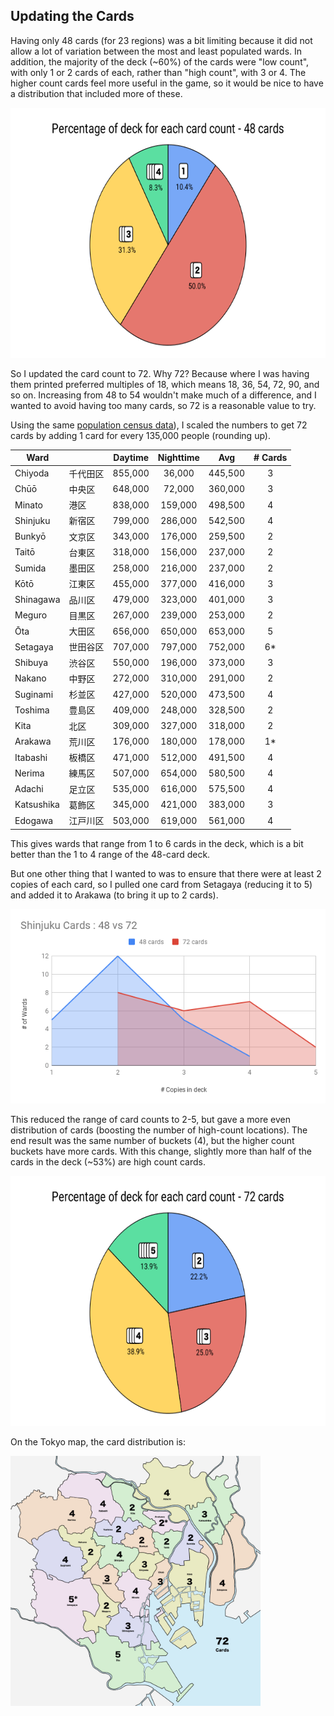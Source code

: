 ## Updating the Cards

Having only 48 cards (for 23 regions) was a bit limiting because it did not allow a lot of variation between the most and least populated wards. In addition, the majority of the deck (~60%) of the cards were "low count", with only 1 or 2 cards of each, rather than "high count", with 3 or 4. The higher count cards feel more useful in the game, so it would be nice to have a distribution that included more of these.

<a href="images/card-pie-48.png"><img src="images/card-pie-48.png" height="400px" /></a>

So I updated the card count to 72. Why 72? Because where I was having them printed preferred multiples of 18, which means 18, 36, 54, 72, 90, and so on. Increasing from 48 to 54 wouldn't make much of a difference, and I wanted to avoid having too many cards, so 72 is a reasonable value to try.

Using the same [population census data](https://www.stat.go.jp/english/data/kokusei/2000/jutsu1/00/01.html)), I scaled the numbers to get 72 cards by adding 1 card for every 135,000 people (rounding up).

| Ward       | 　　　　 | Daytime | Nighttime | Avg     | # Cards |
| ---------- | ------- | :-----: | :-------: | :-----: | :-----: |
| Chiyoda    | 千代田区 | 855,000 |   36,000  | 445,500 |    3    |
| Chūō       | 中央区　 | 648,000 |   72,000  | 360,000 |    3    |
| Minato     | 港区　　 | 838,000 |  159,000  | 498,500 |    4    |
| Shinjuku   | 新宿区　 | 799,000 |  286,000  | 542,500 |    4    |
| Bunkyō     | 文京区　 | 343,000 |  176,000  | 259,500 |    2    |
| Taitō      | 台東区　 | 318,000 |  156,000  | 237,000 |    2    |
| Sumida     | 墨田区　 | 258,000 |  216,000  | 237,000 |    2    |
| Kōtō       | 江東区　 | 455,000 |  377,000  | 416,000 |    3    |
| Shinagawa  | 品川区　 | 479,000 |  323,000  | 401,000 |    3    |
| Meguro     | 目黒区　 | 267,000 |  239,000  | 253,000 |    2    |
| Ōta        | 大田区　 | 656,000 |  650,000  | 653,000 |    5    |
| Setagaya   | 世田谷区 | 707,000 |  797,000  | 752,000 |    6*   |
| Shibuya    | 渋谷区　 | 550,000 |  196,000  | 373,000 |    3    |
| Nakano     | 中野区　 | 272,000 |  310,000  | 291,000 |    2    |
| Suginami   | 杉並区　 | 427,000 |  520,000  | 473,500 |    4    |
| Toshima    | 豊島区　 | 409,000 |  248,000  | 328,500 |    2    |
| Kita       | 北区　　 | 309,000 |  327,000  | 318,000 |    2    |
| Arakawa    | 荒川区　 | 176,000 |  180,000  | 178,000 |    1*   |
| Itabashi   | 板橋区　 | 471,000 |  512,000  | 491,500 |    4    |
| Nerima     | 練馬区　 | 507,000 |  654,000  | 580,500 |    4    |
| Adachi     | 足立区　 | 535,000 |  616,000  | 575,500 |    4    |
| Katsushika | 葛飾区　 | 345,000 |  421,000  | 383,000 |    3    |
| Edogawa    | 江戸川区 | 503,000 |  619,000  | 561,000 |    4    |

This gives wards that range from 1 to 6 cards in the deck, which is a bit better than the 1 to 4 range of the 48-card deck.

But one other thing that I wanted to was to ensure that there were at least 2 copies of each card, so I pulled one card from Setagaya (reducing it to 5) and added it to Arakawa (to bring it up to 2 cards).

<a href="images/cards-48-vs-72.png"><img src="images/cards-48-vs-72.png" width="600px" /></a>

This reduced the range of card counts to 2-5, but gave a more even distribution of cards (boosting the number of high-count locations). The end result was the same number of buckets (4), but the higher count buckets have more cards. With this change, slightly more than half of the cards in the deck (~53%) are high count cards.

<a href="images/card-pie-72.png"><img src="images/card-pie-72.png" height="400px" /></a>

On the Tokyo map, the card distribution is:

<a href="maps/card-counts-72.jpg"><img src="maps/card-counts-72.jpg" height="400px" width="400px" /></a>
